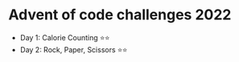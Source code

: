 # Advent of code challenges 2022

-   Day 1: Calorie Counting ⭐⭐
-   Day 2: Rock, Paper, Scissors ⭐⭐
